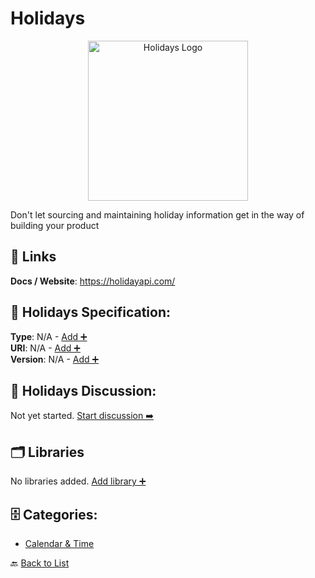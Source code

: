 # Holidays
<p align="center">
    <img width="256" src="https://raw.githubusercontent.com/apis-list/apis-list/main/apis/holidays/logo_256x256.png" alt="Holidays Logo"/>
</p>
Don't let sourcing and maintaining holiday information get in the way of building your product

##  🔗 Links
**Docs / Website**: https://holidayapi.com/

## 🧬 Holidays Specification:
**Type**: N/A - [Add ➕](https://github.com/apis-list/apis-list/edit/main/apis.yaml#L9440)  
**URI**: N/A - [Add ➕](https://github.com/apis-list/apis-list/edit/main/apis.yaml#L9440)  
**Version**: N/A - [Add ➕](https://github.com/apis-list/apis-list/edit/main/apis.yaml#L9440)

## 💬 Holidays Discussion:
Not yet started. [Start discussion ➡️](https://github.com/apis-list/apis-list/discussions/new)

## 🗂️ Libraries

No libraries added. [Add library ➕](https://github.com/apis-list/apis-list/edit/main/apis.yaml#L9440)    


## 🗄️ Categories:
- [Calendar & Time](https://github.com/apis-list/apis-list#calendar--time-)

🔙  [Back to List](https://github.com/apis-list/apis-list)
